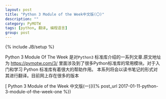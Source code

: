 ```yaml
---
layout: post
title: "Python 3 Module of the Week中文版(〇)"
description: ""
category: PyMOTW
tags: [python, 翻译, 编程语言]
group: post
---
```

{% include JB/setup %}

Python 3 Module Of The Week 是对``Python3`` 标准库介绍的一系列文章.原文地址为 https://pymotw.com/3/ 里面涉及到了很多Python标准库的常用模块。对于入门和学习 Python 标准库有着很大的帮助作用。 本系列将会以读书笔记的形式对其进行翻译。目前网上存在很多的版本

 [ Python 3 Module of the Week 中文版(一)]({% post_url 2017-01-11-python-3-module-of-the-week-one %})
